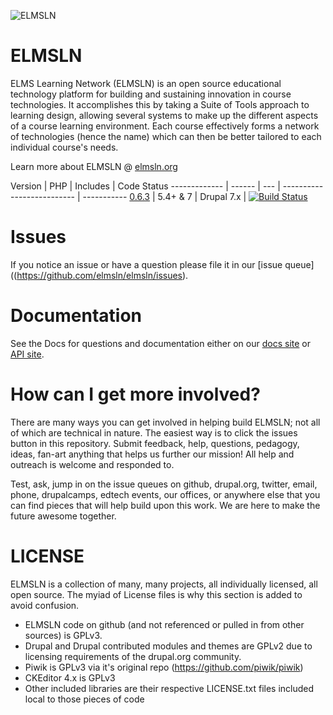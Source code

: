 ![ELMSLN](https://raw.githubusercontent.com/elmsln/elmsln/master/docs/assets/snowflake-with-text.png "ELMS Learning Network")

ELMSLN
==============
ELMS Learning Network (ELMSLN) is an open source educational technology platform for building and sustaining innovation in course technologies. It accomplishes this by taking a Suite of Tools approach to learning design, allowing several systems to make up the different aspects of a course learning environment.  Each course effectively forms a network of technologies (hence the name) which can then be better tailored to each individual course's needs.

Learn more about ELMSLN @ [elmsln.org](http://elmsln.org/)

Version | PHP | Includes | Code Status
------------- | ------  | --- | -------------------------- | -----------
[0.6.3](https://github.com/elmsln/elmsln/archive/0.6.3.zip)  | 5.4+ & 7 | Drupal 7.x | [![Build Status](https://travis-ci.org/elmsln/elmsln.svg?branch=master)](https://travis-ci.org/elmsln/elmsln)

Issues
==============
If you notice an issue or have a question please file it in our [issue queue]((https://github.com/elmsln/elmsln/issues).

Documentation
==============
See the Docs for questions and documentation either on our [docs site](http://elmsln.readthedocs.org/en/latest/) or [API site](http://api.elmsln.org).

How can I get more involved?
==============
There are many ways you can get involved in helping build ELMSLN; not all of which are technical in nature. The easiest way is to click the issues button in this repository. Submit feedback, help, questions, pedagogy, ideas, fan-art anything that helps us further our mission! All help and outreach is welcome and responded to.

Test, ask, jump in on the issue queues on github, drupal.org, twitter, email, phone, drupalcamps, edtech events, our offices, or anywhere else that you can find pieces that will help build upon this work. We are here to make the future awesome together.

LICENSE
==============
ELMSLN is a collection of many, many projects, all individually licensed, all open source. The myiad of License files is why this section is added to avoid confusion.

- ELMSLN code on github (and not referenced or pulled in from other sources) is GPLv3.
- Drupal and Drupal contributed modules and themes are GPLv2 due to licensing requirements of the drupal.org community.
- Piwik is GPLv3 via it's original repo (https://github.com/piwik/piwik)
- CKEditor 4.x is GPLv3
- Other included libraries are their respective LICENSE.txt files included local to those pieces of code
